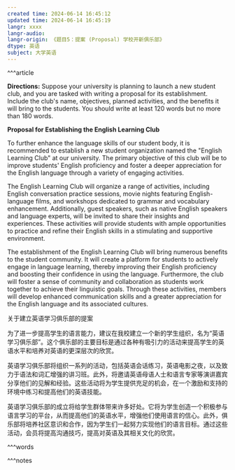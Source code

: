 ```yaml
---
created time: 2024-06-14 16:45:12
updated time: 2024-06-14 16:45:19
langr: xxxx
langr-audio: 
langr-origin: 《题目5：提案 (Proposal) 学校开新俱乐部》
dtype: 英语
subject: 大学英语
---
```


^^^article
 

**Directions:** Suppose your university is planning to launch a new student club, and you are tasked with writing a proposal for its establishment. Include the club's name, objectives, planned activities, and the benefits it will bring to the students. You should write at least 120 words but no more than 180 words.

**Proposal for Establishing the English Learning Club**

To further enhance the language skills of our student body, it is recommended to establish a new student organization named the "English Learning Club" at our university. The primary objective of this club will be to improve students' English proficiency and foster a deeper appreciation for the English language through a variety of engaging activities.

The English Learning Club will organize a range of activities, including English conversation practice sessions, movie nights featuring English-language films, and workshops dedicated to grammar and vocabulary enhancement. Additionally, guest speakers, such as native English speakers and language experts, will be invited to share their insights and experiences. These activities will provide students with ample opportunities to practice and refine their English skills in a stimulating and supportive environment.

The establishment of the English Learning Club will bring numerous benefits to the student community. It will create a platform for students to actively engage in language learning, thereby improving their English proficiency and boosting their confidence in using the language. Furthermore, the club will foster a sense of community and collaboration as students work together to achieve their linguistic goals. Through these activities, members will develop enhanced communication skills and a greater appreciation for the English language and its associated cultures.

关于建立英语学习俱乐部的提案

为了进一步提高学生的语言能力，建议在我校建立一个新的学生组织，名为“英语学习俱乐部”。这个俱乐部的主要目标是通过各种有吸引力的活动来提高学生的英语水平和培养对英语的更深层次的欣赏。

英语学习俱乐部将组织一系列的活动，包括英语会话练习，英语电影之夜，以及致力于语法和词汇增强的讲习班。此外，将邀请英语母语人士和语言专家等演讲嘉宾分享他们的见解和经验。这些活动将为学生提供充足的机会，在一个激励和支持的环境中练习和提高他们的英语技能。

英语学习俱乐部的成立将给学生群体带来许多好处。它将为学生创造一个积极参与语言学习的平台，从而提高他们的英语水平，增强他们使用语言的信心。此外，俱乐部将培养社区意识和合作，因为学生们一起努力实现他们的语言目标。通过这些活动，会员将提高沟通技巧，提高对英语及其相关文化的欣赏。



^^^words



^^^notes
